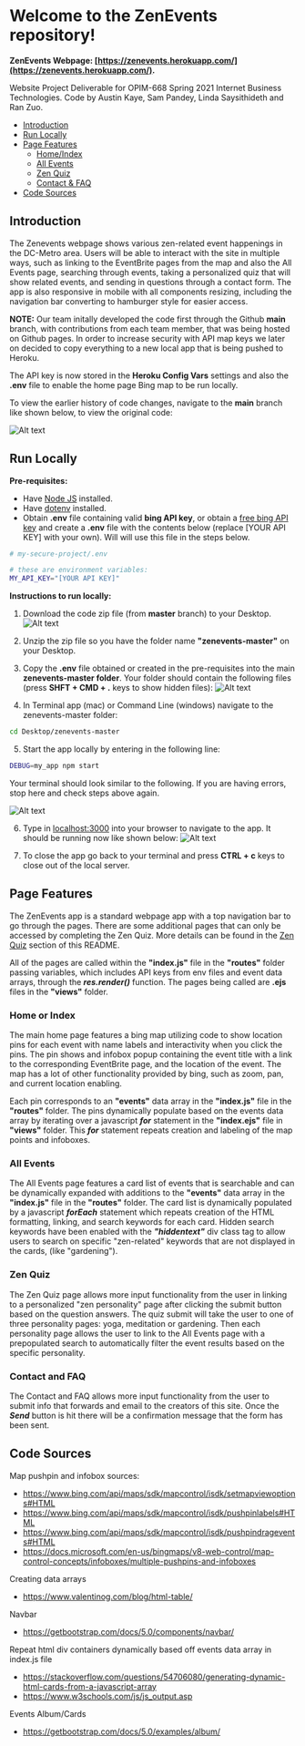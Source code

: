 # Welcome to the ZenEvents repository!
**ZenEvents Webpage: [https://zenevents.herokuapp.com/](https://zenevents.herokuapp.com/).** 

Website Project Deliverable for OPIM-668 Spring 2021 Internet Business Technologies.  Code by Austin Kaye, Sam Pandey, Linda Saysithideth and Ran Zuo.

- [Introduction](#introduction)
- [Run Locally](#run-locally)
- [Page Features](#page-features)
    - [Home/Index](#home-or-index)
    - [All Events](#all-events)
    - [Zen Quiz](#zen-quiz)
    - [Contact & FAQ](#contact-and-faq)
- [Code Sources](#code-sources)

## Introduction
The Zenevents webpage shows various zen-related event happenings in the DC-Metro area.  Users will be able to interact with the site in multiple ways, such as linking to the EventBrite pages from the map and also the All Events page, searching through events, taking a personalized quiz that will show related events, and sending in questions through a contact form.  The app is also responsive in mobile with all components resizing, including the navigation bar converting to hamburger style for easier access.

**NOTE:** Our team initally developed the code first through the Github **main** branch, with contributions from each team member, that was being hosted on Github pages.  In order to increase security with API map keys we later on decided to copy everything to a new local app that is being pushed to Heroku.  

The API key is now stored in the **Heroku Config Vars** settings and also the **.env** file to enable the home page Bing map to be run locally.  

To view the earlier history of code changes, navigate to the **main** branch like shown below, to view the original code:

![Alt text](/public/images/mainBranch.png?raw=true "Optional Title")

## Run Locally
**Pre-requisites:**
+ Have [Node JS](https://github.com/prof-rossetti/internet-technologies/blob/main/notes/javascript/node.md) installed.
+ Have [dotenv](https://github.com/prof-rossetti/internet-technologies/blob/main/notes/javascript/packages/dotenv.md) installed.
+ Obtain **.env** file containing valid **bing API key**, or obtain a [free bing API key](http://mapsforenterprise.binginternal.com/en-us/maps/create-a-bing-maps-key) and create a **.env** file with the contents below (replace [YOUR API KEY] with your own).  Will will use this file in the steps below.

```` sh
# my-secure-project/.env

# these are environment variables:
MY_API_KEY="[YOUR API KEY]"
````

**Instructions to run locally:**
1. Download the code zip file (from **master** branch) to your Desktop.
![Alt text](/public/images/downloadZip.png?raw=true "Optional Title")

2. Unzip the zip file so you have the folder name **"zenevents-master"** on your Desktop.

3. Copy the **.env** file obtained or created in the pre-requisites into the main **zenevents-master folder**.  Your folder should contain the following files (press **SHFT + CMD + .** keys to show hidden files):
![Alt text](/public/images/files.png?raw=true "Optional Title")

4. In Terminal app (mac) or Command Line (windows) navigate to the zenevents-master folder:
```` sh
cd Desktop/zenevents-master
````

5. Start the app locally by entering in the following line:
```` sh
DEBUG=my_app npm start 
````

Your terminal should look similar to the following.  If you are having errors, stop here and check steps above again.

![Alt text](/public/images/startApp.png?raw=true "Optional Title")

6. Type in [localhost:3000](http://localhost:3000/) into your browser to navigate to the app.  It should be running now like shown below:
![Alt text](/public/images/runningApp.png?raw=true "Optional Title")

7. To close the app go back to your terminal and press **CTRL + c** keys to close out of the local server.

## Page Features
The ZenEvents app is a standard webpage app with a top navigation bar to go through the pages.  There are some additional pages that can only be accessed by completing the Zen Quiz.  More details can be found in the [Zen Quiz](#zen-quiz) section of this README. 

All of the pages are called within the **"index.js"** file in the **"routes"** folder passing variables, which includes API keys from env files and event data arrays, through the ***res.render()*** function.  The pages being called are **.ejs** files in the **"views"** folder.

### Home or Index
The main home page features a bing map utilizing code to show location pins for each event with name labels and interactivity when you click the pins.  The pin shows and infobox popup containing the event title with a link to the corresponding EventBrite page, and the location of the event.  The map has a lot of other functionality provided by bing, such as zoom, pan, and current location enabling.

Each pin corresponds to an **"events"** data array in the **"index.js"** file in the **"routes"** folder.  The pins dynamically populate based on the events data array by iterating over a javascript ***for*** statement in the **"index.ejs"** file in **"views"** folder.  This ***for*** statement repeats creation and labeling of the map points and infoboxes.

### All Events
The All Events page features a card list of events that is searchable and can be dynamically expanded with additions to the **"events"** data array in the **"index.js"** file in the **"routes"** folder.  The card list is dynamically populated by a javascript ***forEach*** statement which repeats creation of the HTML formatting, linking, and search keywords for each card.  Hidden search keywords have been enabled with the ***"hiddentext"*** div class tag to allow users to search on specific "zen-related" keywords that are not displayed in the cards, (like "gardening").

### Zen Quiz
The Zen Quiz page allows more input functionality from the user in linking to a personalized "zen personality" page after clicking the submit button based on the question answers.  The quiz submit will take the user to one of three personality pages: yoga, meditation or gardening.  Then each personality page allows the user to link to the All Events page with a prepopulated search to automatically filter the event results based on the specific personality.

### Contact and FAQ
The Contact and FAQ allows more input functionality from the user to submit info that forwards and email to the creators of this site.  Once the ***Send*** button is hit there will be a confirmation message that the form has been sent.

## Code Sources
Map pushpin and infobox sources:
+ https://www.bing.com/api/maps/sdk/mapcontrol/isdk/setmapviewoptions#HTML
+ https://www.bing.com/api/maps/sdk/mapcontrol/isdk/pushpinlabels#HTML
+ https://www.bing.com/api/maps/sdk/mapcontrol/isdk/pushpindragevents#HTML
+ https://docs.microsoft.com/en-us/bingmaps/v8-web-control/map-control-concepts/infoboxes/multiple-pushpins-and-infoboxes

Creating data arrays
+ https://www.valentinog.com/blog/html-table/

Navbar
+ https://getbootstrap.com/docs/5.0/components/navbar/

Repeat html div containers dynamically based off events data array in index.js file
+ https://stackoverflow.com/questions/54706080/generating-dynamic-html-cards-from-a-javascript-array
+ https://www.w3schools.com/js/js_output.asp

Events Album/Cards
+ https://getbootstrap.com/docs/5.0/examples/album/